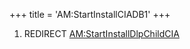 +++
title = 'AM:StartInstallCIADB1'
+++

1.  REDIRECT
    [AM:StartInstallDlpChildCIA](AM:StartInstallDlpChildCIA "wikilink")
